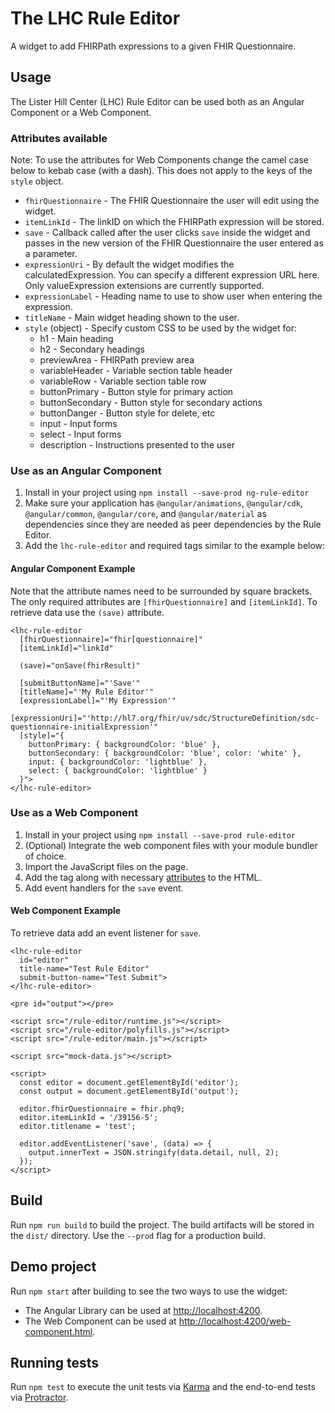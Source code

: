 # The LHC Rule Editor

A widget to add FHIRPath expressions to a given FHIR Questionnaire.

## Usage

The Lister Hill Center (LHC) Rule Editor can be used both as an Angular
Component or a Web Component.

### Attributes available

Note: To use the attributes for Web Components change the camel case below to
kebab case (with a dash). This does not apply to the keys of the `style`
object.

* `fhirQuestionnaire` - The FHIR Questionnaire the user will edit using the
  widget.
* `itemLinkId` - The linkID on which the FHIRPath expression will be stored.
* `save` - Callback called after the user clicks `save` inside the widget and
  passes in the new version of the FHIR Questionnaire the user entered as a
  parameter.
* `expressionUri` - By default the widget modifies the calculatedExpression.
  You can specify a different expression URL here. Only valueExpression
  extensions are currently supported.
* `expressionLabel` - Heading name to use to show user when entering the
  expression.
* `titleName` - Main widget heading shown to the user.
* `style` (object) - Specify custom CSS to be used by the widget for:
  * h1 - Main heading
  * h2 - Secondary headings
  * previewArea - FHIRPath preview area
  * variableHeader - Variable section table header
  * variableRow - Variable section table row
  * buttonPrimary - Button style for primary action
  * buttonSecondary - Button style for secondary actions
  * buttonDanger - Button style for delete, etc
  * input - Input forms
  * select - Input forms
  * description - Instructions presented to the user

### Use as an Angular Component

1. Install in your project using `npm install --save-prod ng-rule-editor`
2. Make sure your application has `@angular/animations`, `@angular/cdk`,
   `@angular/common`, `@angular/core`, and `@angular/material` as dependencies
   since they are needed as peer dependencies by the Rule Editor.
3. Add the `lhc-rule-editor` and required tags similar to the example below:

#### Angular Component Example

Note that the attribute names need to be surrounded by square brackets.
The only required attributes are `[fhirQuestionnaire]` and `[itemLinkId]`. To
retrieve data use the `(save)` attribute.

    <lhc-rule-editor
      [fhirQuestionnaire]="fhir[questionnaire]"
      [itemLinkId]="linkId"

      (save)="onSave(fhirResult)"
  
      [submitButtonName]="'Save'"
      [titleName]="'My Rule Editor'"
      [expressionLabel]="'My Expression'"
      [expressionUri]="'http://hl7.org/fhir/uv/sdc/StructureDefinition/sdc-questionnaire-initialExpression'"
      [style]="{
        buttonPrimary: { backgroundColor: 'blue' },
        buttonSecondary: { backgroundColor: 'blue', color: 'white' },
        input: { backgroundColor: 'lightblue' },
        select: { backgroundColor: 'lightblue' }
      }">
    </lhc-rule-editor>

### Use as a Web Component

1. Install in your project using `npm install --save-prod rule-editor`
2. (Optional) Integrate the web component files with your module bundler of
   choice.
3. Import the JavaScript files on the page.
4. Add the <lhc-rule-editor> tag along with necessary [attributes](#attributes-available) to the HTML.
5. Add event handlers for the `save` event.

#### Web Component Example

To retrieve data add an event listener for `save`.

    <lhc-rule-editor
      id="editor"
      title-name="Test Rule Editor"
      submit-button-name="Test Submit">
    </lhc-rule-editor>
    
    <pre id="output"></pre>
    
    <script src="/rule-editor/runtime.js"></script>
    <script src="/rule-editor/polyfills.js"></script>
    <script src="/rule-editor/main.js"></script>
    
    <script src="mock-data.js"></script>
    
    <script>
      const editor = document.getElementById('editor');
      const output = document.getElementById('output');
    
      editor.fhirQuestionnaire = fhir.phq9;
      editor.itemLinkId = '/39156-5';
      editor.titlename = 'test';
    
      editor.addEventListener('save', (data) => {
        output.innerText = JSON.stringify(data.detail, null, 2);
      });
    </script>

## Build

Run `npm run build` to build the project. The build artifacts will be stored
in the `dist/` directory. Use the `--prod` flag for a production build.

## Demo project

Run `npm start` after building to see the two ways to use the widget:

* The Angular Library can be used at [http://localhost:4200](http://localhost:4200).
* The Web Component can be used at [http://localhost:4200/web-component.html](http://localhost:4200/web-component.html).

## Running tests

Run `npm test` to execute the unit tests via [Karma](https://karma-runner.github.io)
and the end-to-end tests via [Protractor](http://www.protractortest.org/).
